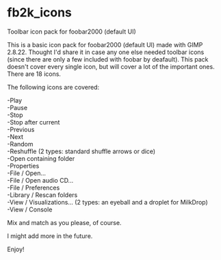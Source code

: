 # fb2k_icons
Toolbar icon pack for foobar2000 (default UI)

This is a basic icon pack for foobar2000 (default UI) made with GIMP 2.8.22. Thought I'd share it in case any one else needed toolbar icons (since there are only a few included with foobar by deafault). This pack doesn't cover every single icon, but will cover a lot of the important ones. There are 18 icons.

The following icons are covered:


-Play  
-Pause  
-Stop  
-Stop after current  
-Previous  
-Next  
-Random  
-Reshuffle (2 types: standard shuffle arrows or dice)  
-Open containing folder  
-Properties  
-File / Open...  
-File / Open audio CD...  
-File / Preferences  
-Library / Rescan folders  
-View / Visualizations... (2 types: an eyeball and a droplet for MilkDrop)  
-View / Console  


Mix and match as you please, of course.  

I might add more in the future.   

Enjoy!
